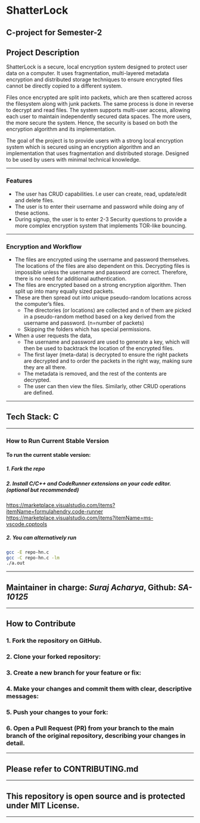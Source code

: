 # ShatterLock

## C-project for Semester-2


## Project Description

ShatterLock is a secure, local encryption system designed to protect user data on a computer. It uses fragmentation, multi-layered metadata encryption and distributed storage techniques to ensure encrypted files cannot be directly copied to a different system. 

Files once encrypted are split into packets, which are then scattered across the filesystem along with junk packets. The same process is done in reverse to decrypt and read files. The system supports multi-user access, allowing each user to maintain independently secured data spaces. The more users, the more secure the system. Hence, the security is based on both the encryption algorithm and its implementation.

The goal of the project is to provide users with a strong local encryption system which is secured using an encryption algorithm and an implementation that uses fragmentation and distributed storage. Designed to be used by users with minimal technical knowledge.

---

### Features

- The user has CRUD capabilities. I.e user can create, read, update/edit and delete files.
- The user is to enter their username and password while doing any of these actions.
- During signup, the user is to enter 2-3 Security questions to provide a more complex encryption system that implements TOR-like bouncing.

---

### Encryption and Workflow

- The files are encrypted using the username and password themselves. The locations of the files are also dependent on this. Decrypting files is impossible unless the username and password are correct. Therefore, there is no need for additional authentication.
- The files are encrypted based on a strong encryption algorithm. Then split up into many equally sized packets.
- These are then spread out into unique pseudo-random locations across the computer’s files.
    - The directories (or locations) are collected and n of them are picked in a pseudo-random method based on a key derived from the username and password. (n=number of packets)
    - Skipping the folders which has special permissions.
- When a user requests the data,
    - The username and password are used to generate a key, which will then be used to backtrack the location of the encrypted files.
    - The first layer (meta-data) is decrypted to ensure the right packets are decrypted and to order the packets in the right way, making sure they are all there.
    - The metadata is removed, and the rest of the contents are decrypted.
    - The user can then view the files. Similarly, other CRUD operations are defined.

---

## Tech Stack: C

---

### How to Run Current Stable Version

#### To run the current stable version: 
##### 1. Fork the repo
##### 2. Install C/C++ and CodeRunner extensions on your code editor. (optional but recommended)
https://marketplace.visualstudio.com/items?itemName=formulahendry.code-runner 
https://marketplace.visualstudio.com/items?itemName=ms-vscode.cpptools
##### 2. You can alternatively run 
```bash
gcc -E repo-hn.c
gcc -C repo-hn.c -lm
./a.out
```

---

## Maintainer in charge: *Suraj Acharya*, Github: *SA-10125*

---


## How to Contribute
### 1. Fork the repository on GitHub.
### 2. Clone your forked repository:
### 3. Create a new branch for your feature or fix:
### 4. Make your changes and commit them with clear, descriptive messages:
### 5. Push your changes to your fork:
### 6. Open a Pull Request (PR) from your branch to the main branch of the original repository, describing your changes in detail.

---

## Please refer to CONTRIBUTING.md

---

## This repository is open source and is protected under MIT License.

---
